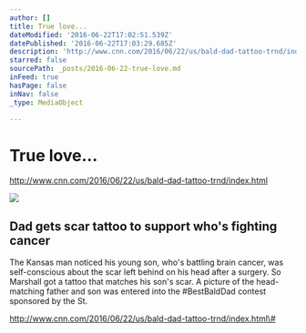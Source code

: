 ```yaml
---
author: []
title: True love...
dateModified: '2016-06-22T17:02:51.539Z'
datePublished: '2016-06-22T17:03:29.685Z'
description: 'http://www.cnn.com/2016/06/22/us/bald-dad-tattoo-trnd/index.html'
starred: false
sourcePath: _posts/2016-06-22-true-love.md
inFeed: true
hasPage: false
inNav: false
_type: MediaObject

---
```

# True love...

http://www.cnn.com/2016/06/22/us/bald-dad-tattoo-trnd/index.html

<article style=""><img src="http://i2.cdn.turner.com/cnnnext/dam/assets/160622081422-josh-marshall-tattoo-large-tease.jpg" /><h1>Dad gets scar tattoo to support who's fighting cancer</h1><p>The Kansas man noticed his young son, who's battling brain cancer, was self-conscious about the scar left behind on his head after a surgery. So Marshall got a tattoo that matches his son's scar. A picture of the head-matching father and son was entered into the #BestBaldDad contest sponsored by the St.</p></article>

http://www.cnn.com/2016/06/22/us/bald-dad-tattoo-trnd/index.html\#